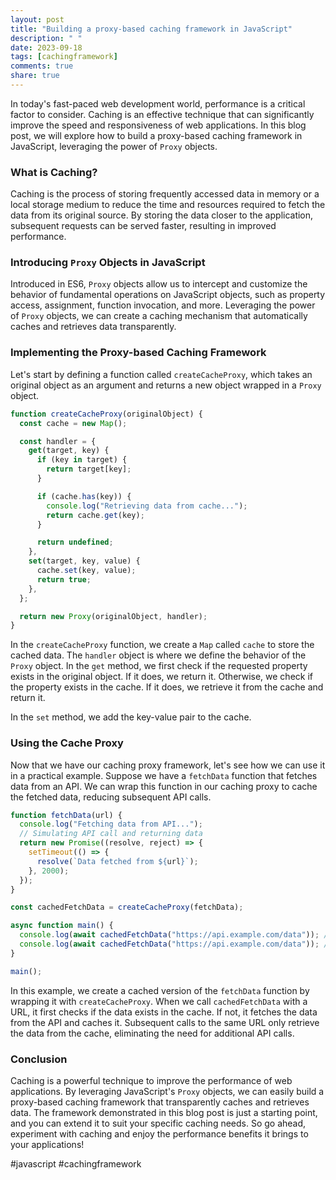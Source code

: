```yaml
---
layout: post
title: "Building a proxy-based caching framework in JavaScript"
description: " "
date: 2023-09-18
tags: [cachingframework]
comments: true
share: true
---
```


In today's fast-paced web development world, performance is a critical factor to consider. Caching is an effective technique that can significantly improve the speed and responsiveness of web applications. In this blog post, we will explore how to build a proxy-based caching framework in JavaScript, leveraging the power of `Proxy` objects. 

### What is Caching?

Caching is the process of storing frequently accessed data in memory or a local storage medium to reduce the time and resources required to fetch the data from its original source. By storing the data closer to the application, subsequent requests can be served faster, resulting in improved performance.

### Introducing `Proxy` Objects in JavaScript

Introduced in ES6, `Proxy` objects allow us to intercept and customize the behavior of fundamental operations on JavaScript objects, such as property access, assignment, function invocation, and more. Leveraging the power of `Proxy` objects, we can create a caching mechanism that automatically caches and retrieves data transparently.

### Implementing the Proxy-based Caching Framework

Let's start by defining a function called `createCacheProxy`, which takes an original object as an argument and returns a new object wrapped in a `Proxy` object.

```javascript
function createCacheProxy(originalObject) {
  const cache = new Map();

  const handler = {
    get(target, key) {
      if (key in target) {
        return target[key];
      }

      if (cache.has(key)) {
        console.log("Retrieving data from cache...");
        return cache.get(key);
      }

      return undefined;
    },
    set(target, key, value) {
      cache.set(key, value);
      return true;
    },
  };

  return new Proxy(originalObject, handler);
}
```

In the `createCacheProxy` function, we create a `Map` called `cache` to store the cached data. The `handler` object is where we define the behavior of the `Proxy` object. In the `get` method, we first check if the requested property exists in the original object. If it does, we return it. Otherwise, we check if the property exists in the cache. If it does, we retrieve it from the cache and return it.

In the `set` method, we add the key-value pair to the cache. 

### Using the Cache Proxy

Now that we have our caching proxy framework, let's see how we can use it in a practical example. Suppose we have a `fetchData` function that fetches data from an API. We can wrap this function in our caching proxy to cache the fetched data, reducing subsequent API calls.

```javascript
function fetchData(url) {
  console.log("Fetching data from API...");
  // Simulating API call and returning data
  return new Promise((resolve, reject) => {
    setTimeout(() => {
      resolve(`Data fetched from ${url}`);
    }, 2000);
  });
}

const cachedFetchData = createCacheProxy(fetchData);

async function main() {
  console.log(await cachedFetchData("https://api.example.com/data")); // Fetches data from API
  console.log(await cachedFetchData("https://api.example.com/data")); // Retrieves data from cache
}

main();
```

In this example, we create a cached version of the `fetchData` function by wrapping it with `createCacheProxy`. When we call `cachedFetchData` with a URL, it first checks if the data exists in the cache. If not, it fetches the data from the API and caches it. Subsequent calls to the same URL only retrieve the data from the cache, eliminating the need for additional API calls.

### Conclusion

Caching is a powerful technique to improve the performance of web applications. By leveraging JavaScript's `Proxy` objects, we can easily build a proxy-based caching framework that transparently caches and retrieves data. The framework demonstrated in this blog post is just a starting point, and you can extend it to suit your specific caching needs. So go ahead, experiment with caching and enjoy the performance benefits it brings to your applications!

\#javascript #cachingframework